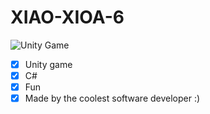 # XIAO-XIOA-6
![Unity Game](https://spng.subpng.com/20180502/dge/kisspng-unity-technologies-technology-video-game-game-engi-national-unity-5aea68eb8f04d0.7134438715253117235858.jpg)
- [x] Unity game
- [x] C#
- [x] Fun
- [x] Made by the coolest software developer :)

